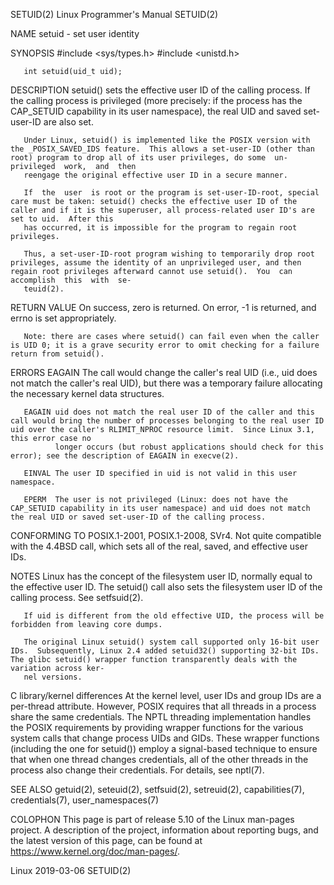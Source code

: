 SETUID(2)                                                                                              Linux Programmer's Manual                                                                                              SETUID(2)

NAME
       setuid - set user identity

SYNOPSIS
       #include <sys/types.h>
       #include <unistd.h>

       int setuid(uid_t uid);

DESCRIPTION
       setuid()  sets  the effective user ID of the calling process.  If the calling process is privileged (more precisely: if the process has the CAP_SETUID capability in its user namespace), the real UID and saved set-user-ID are
       also set.

       Under Linux, setuid() is implemented like the POSIX version with the _POSIX_SAVED_IDS feature.  This allows a set-user-ID (other than root) program to drop all of its user privileges, do some  un-privileged  work,  and  then
       reengage the original effective user ID in a secure manner.

       If  the  user  is root or the program is set-user-ID-root, special care must be taken: setuid() checks the effective user ID of the caller and if it is the superuser, all process-related user ID's are set to uid.  After this
       has occurred, it is impossible for the program to regain root privileges.

       Thus, a set-user-ID-root program wishing to temporarily drop root privileges, assume the identity of an unprivileged user, and then regain root privileges afterward cannot use setuid().  You  can  accomplish  this  with  se‐
       teuid(2).

RETURN VALUE
       On success, zero is returned.  On error, -1 is returned, and errno is set appropriately.

       Note: there are cases where setuid() can fail even when the caller is UID 0; it is a grave security error to omit checking for a failure return from setuid().

ERRORS
       EAGAIN The call would change the caller's real UID (i.e., uid does not match the caller's real UID), but there was a temporary failure allocating the necessary kernel data structures.

       EAGAIN uid does not match the real user ID of the caller and this call would bring the number of processes belonging to the real user ID uid over the caller's RLIMIT_NPROC resource limit.  Since Linux 3.1, this error case no
              longer occurs (but robust applications should check for this error); see the description of EAGAIN in execve(2).

       EINVAL The user ID specified in uid is not valid in this user namespace.

       EPERM  The user is not privileged (Linux: does not have the CAP_SETUID capability in its user namespace) and uid does not match the real UID or saved set-user-ID of the calling process.

CONFORMING TO
       POSIX.1-2001, POSIX.1-2008, SVr4.  Not quite compatible with the 4.4BSD call, which sets all of the real, saved, and effective user IDs.

NOTES
       Linux has the concept of the filesystem user ID, normally equal to the effective user ID.  The setuid() call also sets the filesystem user ID of the calling process.  See setfsuid(2).

       If uid is different from the old effective UID, the process will be forbidden from leaving core dumps.

       The original Linux setuid() system call supported only 16-bit user IDs.  Subsequently, Linux 2.4 added setuid32() supporting 32-bit IDs.  The glibc setuid() wrapper function transparently deals with the variation across ker‐
       nel versions.

   C library/kernel differences
       At  the kernel level, user IDs and group IDs are a per-thread attribute.  However, POSIX requires that all threads in a process share the same credentials.  The NPTL threading implementation handles the POSIX requirements by
       providing wrapper functions for the various system calls that change process UIDs and GIDs.  These wrapper functions (including the one for setuid()) employ a signal-based technique to ensure that  when  one  thread  changes
       credentials, all of the other threads in the process also change their credentials.  For details, see nptl(7).

SEE ALSO
       getuid(2), seteuid(2), setfsuid(2), setreuid(2), capabilities(7), credentials(7), user_namespaces(7)

COLOPHON
       This page is part of release 5.10 of the Linux man-pages project.  A description of the project, information about reporting bugs, and the latest version of this page, can be found at https://www.kernel.org/doc/man-pages/.

Linux                                                                                                          2019-03-06                                                                                                     SETUID(2)
